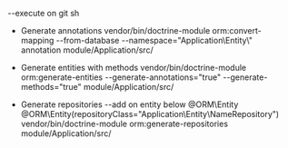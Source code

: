 --execute on git sh

* Generate annotations
vendor/bin/doctrine-module orm:convert-mapping --from-database --namespace="Application\\Entity\\" annotation module/Application/src/

* Generate entities with methods
vendor/bin/doctrine-module orm:generate-entities --generate-annotations="true" --generate-methods="true" module/Application/src/

* Generate repositories
--add on entity below @ORM\Entity
@ORM\Entity(repositoryClass="Application\Entity\NameRepository")
vendor/bin/doctrine-module orm:generate-repositories module/Application/src/